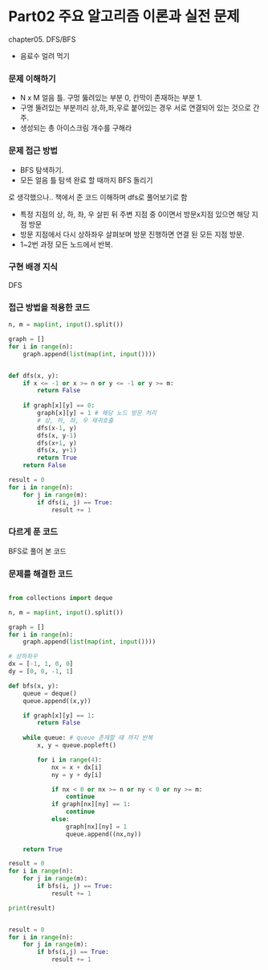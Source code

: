 # Part02 주요 알고리즘 이론과 실전 문제
chapter05. DFS/BFS
- 음료수 얼려 먹기

### 문제 이해하기
- N x M 얼음 틀. 구멍 뚫려있는 부분 0, 칸막이 존재하는 부분 1.
- 구명 뚤려있는 부분끼리 상,하,좌,우로 붙어있는 경우 서로 연결되어 있는 것으로 간주.
- 생성되는 총 아이스크림 개수를 구해라

### 문제 접근 방법
- BFS 탐색하기.
- 모든 얼음 틀 탐색 완료 할 때까지 BFS 돌리기   

로 생각했으나.. 책에서 준 코드 이해하며 dfs로 풀어보기로 함
- 특정 지점의 상, 하, 좌, 우 살핀 뒤 주변 지점 중 0이면서 방문x지점 있으면 해당 지점 방문
- 방문 지점에서 다시 상하좌우 살펴보며 방문 진행하면 연결 된 모든 지점 방문.
- 1~2번 과정 모든 노드에서 반복.

### 구현 배경 지식
DFS

### 접근 방법을 적용한 코드
```python
n, m = map(int, input().split())

graph = []
for i in range(n):
    graph.append(list(map(int, input())))


def dfs(x, y):
    if x <= -1 or x >= n or y <= -1 or y >= m:
        return False
    
    if graph[x][y] == 0:
        graph[x][y] = 1 # 해당 노드 방문 처리
        # 상, 하, 좌, 우 재귀호출
        dfs(x-1, y)
        dfs(x, y-1)
        dfs(x+1, y)
        dfs(x, y+1)
        return True
    return False

result = 0
for i in range(n):
    for j in range(m):
        if dfs(i, j) == True:
            result += 1
```
### 다르게 푼 코드
BFS로 풀어 본 코드

### 문제를 해결한 코드
```python

from collections import deque

n, m = map(int, input().split())

graph = []
for i in range(n):
    graph.append(list(map(int, input())))

# 상하좌우
dx = [-1, 1, 0, 0]
dy = [0, 0, -1, 1]

def bfs(x, y):
    queue = deque()
    queue.append((x,y))

    if graph[x][y] == 1:
        return False
    
    while queue: # queue 존재할 때 까지 반복
        x, y = queue.popleft()

        for i in range(4):
            nx = x + dx[i]
            ny = y + dy[i]

            if nx < 0 or nx >= n or ny < 0 or ny >= m:
                continue
            if graph[nx][ny] == 1:
                continue
            else:
                graph[nx][ny] = 1
                queue.append((nx,ny))
    
    return True

result = 0
for i in range(n):
    for j in range(m):
        if bfs(i, j) == True:
            result += 1

print(result)


result = 0
for i in range(n):
    for j in range(m):
        if bfs(i,j) == True:
            result += 1

```

